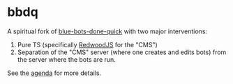 # bbdq

A spiritual fork of [blue-bots-done-quick](https://github.com/olafmoriarty/blue-bots-done-quick) with two major interventions:

1. Pure TS (specifically [RedwoodJS](https://redwoodjs.com/) for the "CMS")
2. Separation of the "CMS" server (where one creates and edits bots) from the server where the bots are run.

See the [agenda](./agenda.md) for more details.
